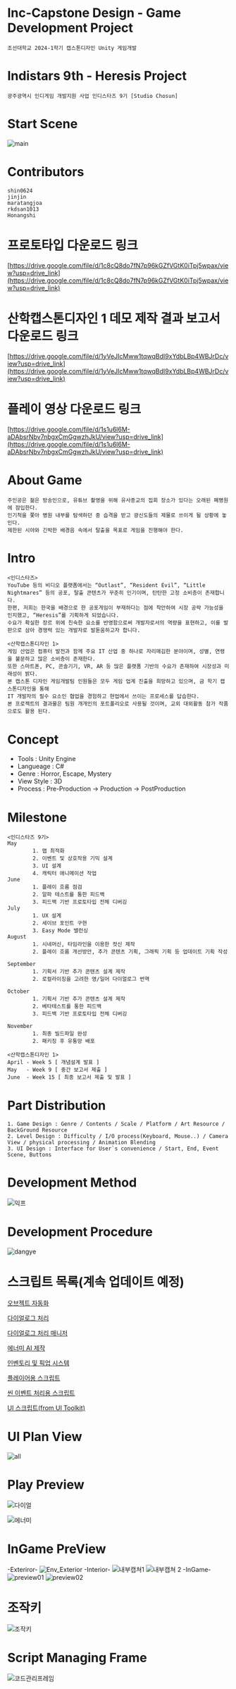 # Inc-Capstone Design - Game Development Project
    조선대학교 2024-1학기 캡스톤디자인 Unity 게임개발
# Indistars 9th - Heresis Project
    광주광역시 인디게임 개발지원 사업 인디스타즈 9기 [Studio Chosun]

# Start Scene
![main](https://github.com/shin0624/Capstone_Design_01_GameDevelopment/assets/91828379/7899b98b-c3ab-4eac-b9b1-5b5e1d1ba96e)

# Contributors
    shin0624
    jinjin
    maratangjoa
    rkdsan1013
    Honangshi
    
# 프로토타입 다운로드 링크
[https://drive.google.com/file/d/1c8cQ8do7fN7p96kGZfVGtK0iTpj5wpax/view?usp=drive_link](https://drive.google.com/file/d/1c8cQ8do7fN7p96kGZfVGtK0iTpj5wpax/view?usp=drive_link)
# 산학캡스톤디자인 1 데모 제작 결과 보고서 다운로드 링크
[https://drive.google.com/file/d/1yVeJIcMww1tqwqBdI9xYdbLBp4WBJrDc/view?usp=drive_link](https://drive.google.com/file/d/1yVeJIcMww1tqwqBdI9xYdbLBp4WBJrDc/view?usp=drive_link)
# 플레이 영상 다운로드 링크
[https://drive.google.com/file/d/1s1u6l6M-aDAbsrNbv7nbgxCmGgwzhJkU/view?usp=drive_link](https://drive.google.com/file/d/1s1u6l6M-aDAbsrNbv7nbgxCmGgwzhJkU/view?usp=drive_link)

# About Game
    주인공은 젊은 방송인으로, 유튜브 촬영을 위해 유사종교의 집회 장소가 있다는 오래된 폐병원에 잠입한다.
    인기척을 쫓아 병원 내부를 탐색하던 중 습격을 받고 광신도들의 제물로 쓰이게 될 상황에 놓인다.
    제한된 시야와 긴박한 배경음 속에서 탈출을 목표로 게임을 진행해야 한다.
    
# Intro
    <인디스타즈>
    YouTube 등의 비디오 플랫폼에서는 “Outlast”, “Resident Evil”, “Little Nightmares” 등의 공포, 탈출 콘텐츠가 꾸준히 인기이며, 탄탄한 고정 소비층이 존재합니다. 
    한편, 저희는 한국을 배경으로 한 공포게임이 부재하다는 점에 착안하여 시장 공략 가능성을 인지했고, “Heresis”를 기획하게 되었습니다.
    수요가 확실한 장르 위에 친숙한 요소를 반영함으로써 개발자로서의 역량을 표현하고, 이를 발판으로 삼아 경쟁력 있는 개발자로 발돋움하고자 합니다.
    
    <산학캡스톤디자인 1>
    게임 산업은 컴퓨터 발전과 함께 주요 IT 산업 중 하나로 자리매김한 분야이며, 성별, 연령을 불문하고 많은 소비층이 존재한다. 
    또한 스마트폰, PC, 콘솔기기, VR, AR 등 많은 플랫폼 기반의 수요가 존재하여 시장성과 미래성이 밝다. 
    본 캡스톤 디자인 게임개발팀 인원들은 모두 게임 업계 진출을 희망하고 있으며, 금 학기 캡스톤디자인을 통해 
    IT 개발자의 필수 요소인 협업을 경험하고 현업에서 쓰이는 프로세스를 답습한다.
    본 프로젝트의 결과물은 팀원 개개인의 포트폴리오로 사용될 것이며, 교외 대외활동 참가 작품으로도 활용 된다.

# Concept
 - Tools : Unity Engine
 - Langueage : C#
 - Genre : Horror, Escape, Mystery
 - View Style : 3D
 - Process : Pre-Production -> Production -> PostProduction

# Milestone
    <인디스타즈 9기>
    May   
            1. 맵 최적화
            2. 이벤트 및 상호작용 기믹 설계
            3. UI 설계
            4. 캐릭터 애니메이션 작업
    June   
            1. 플레이 흐름 점검
            2. 알파 테스트를 통한 피드백
            3. 피드백 기반 프로토타입 전체 디버깅
    July  
            1. UX 설계
            2. 세이브 포인트 구현
            3. Easy Mode 밸런싱
    August  
            1. 시네머신, 타임라인을 이용한 컷신 제작
            2. 플레이 흐름 개선방안, 추가 콘텐츠 기획, 그래픽 기획 등 업데이트 기획 작성
            
    September 
            1. 기획서 기반 추가 콘텐츠 설계 제작
            2. 로컬라이징을 고려한 영/일어 다이얼로그 번역
              
    October 
            1. 기획서 기반 추가 콘텐츠 설계 제작
            2. 베타테스트를 통한 피드백
            3. 피드백 기반 프로토타입 전체 디버깅
            
    November  
            1. 최종 빌드파일 완성
            2. 패키징 후 유통망 배포
            
    <산학캡스톤디자인 1>
    April - Week 5 [ 개념설계 발표 ]
    May   - Week 9 [ 중간 보고서 제출 ]
    June  - Week 15 [ 최종 보고서 제출 및 발표 ]

# Part Distribution
    1. Game Design : Genre / Contents / Scale / Platform / Art Resource / BackGround Resource
    2. Level Design : Difficulty / I/O process(Keyboard, Mouse..) / Camera View / physical processing / Animation Blending               
    3. UI Design : Interface for User`s convenience / Start, End, Event Scene, Buttons

# Development Method
![익프](https://github.com/shin0624/Studio_Chosun_Heresis/assets/91828379/15b4cd09-7629-4b59-9b01-11f995da804f)

# Development Procedure
![dangye](https://github.com/shin0624/Studio_Chosun_Heresis/assets/91828379/46e0868c-023d-4ccc-90ef-ddc3a7a8f60c)

# 스크립트 목록(계속 업데이트 예정)
[오브젝트 자동화](./Auto_Scripts)

[다이얼로그 처리](./Dialogue_Scripts)

[다이얼로그 처리 매니저](./Managers_Scripts)

[에너미 AI 제작](./Enemy_Scripts)

[인벤토리 및 픽업 시스템](./InventoryScripts)

[플레이어용 스크립트](./Player_Scripts)

[씬 이벤트 처리용 스크립트](./Scene_Scripts)

[UI 스크립트(from UI Toolkit)](./UI_Scripts)


# UI Plan View
![all](https://github.com/shin0624/Studio_Chosun_Heresis/assets/91828379/e5aaa7a9-6c02-41da-b81f-9c64d3cf9ef0)

# Play Preview
![다이얼](https://github.com/shin0624/Studio_Chosun_Heresis/assets/91828379/286e559b-fa84-48e8-8faa-45e2836a87e5)

![에너미](https://github.com/shin0624/Studio_Chosun_Heresis/assets/91828379/f78013a9-79eb-4db8-ba22-5a3f8a66ec78)

# InGame PreView
-Exteriror-
![Env_Exterior](https://github.com/shin0624/Capstone_Design_01_GameDevelopment/assets/91828379/6ae592fa-f403-4699-b80f-62458c934b48)
-Interior-
![내부캡쳐1](https://github.com/shin0624/Capstone_Design_01_GameDevelopment/assets/91828379/652841c8-af69-4991-ad45-8e813a996bee)
![내부캡쳐 2](https://github.com/shin0624/Capstone_Design_01_GameDevelopment/assets/91828379/c969e9e2-7280-4a45-9db1-37c2a8d1a58a)
-InGame-
![preview01](https://github.com/shin0624/Studio_Chosun_Heresis/assets/91828379/0a7f6c07-2d6e-4fa9-9d80-570428fccf5f)
![preview02](https://github.com/shin0624/Studio_Chosun_Heresis/assets/91828379/e6463284-9843-4fab-9591-cd4fd650144a)

# 조작키
![조작키](https://github.com/shin0624/Studio_Chosun_Heresis/assets/91828379/c0b34ac3-113a-4115-837c-f899ed82467d)

# Script Managing Frame
![코드관리프레임](https://github.com/shin0624/Capstone_Design_01_GameDevelopment/assets/91828379/841dab83-4161-4427-b2d5-86a9e3e11d7d)

